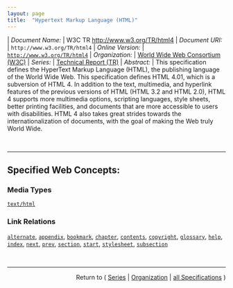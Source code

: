 ```yaml
---
layout: page
title:  "Hypertext Markup Language (HTML)"
---
```


| *Document Name:* | W3C TR http://www.w3.org/TR/html4
| *Document URI:* | `http://www.w3.org/TR/html4`
| *Online Version:* | [`http://www.w3.org/TR/html4`](http://www.w3.org/TR/html4)
| *Organization:* | [World Wide Web Consortium (W3C)](..  "List of specification series by this organization")
| *Series:* | [Technical Report (TR)](.  "List of specifications in this series")
| *Abstract:* | This specification defines the HyperText Markup Language (HTML), the publishing language of the World Wide Web. This specification defines HTML 4.01, which is a subversion of HTML 4. In addition to the text, multimedia, and hyperlink features of the previous versions of HTML (HTML 3.2 and HTML 2.0), HTML 4 supports more multimedia options, scripting languages, style sheets, better printing facilities, and documents that are more accessible to users with disabilities. HTML 4 also takes great strides towards the internationalization of documents, with the goal of making the Web truly World Wide.

<br/>
<hr/>

## Specified Web Concepts:

### Media Types

[`text/html`](/concepts/media-type/text/html "To publish information for global distribution, one needs a universally understood language, a kind of publishing mother tongue that all computers may potentially understand. The publishing language used by the World Wide Web is HTML (from HyperText Markup Language). HTML gives authors the means to publish online documents with headings, text, tables, lists, photos, etc.; retrieve online information via hypertext links, at the click of a button; design forms for conducting transactions with remote services, for use in searching for information, making reservations, ordering products, etc.; and include spread-sheets, video clips, sound clips, and other applications directly in their documents.")

### Link Relations

[`alternate`](/concepts/link-relation/alternate "Designates substitute versions for the document in which the link occurs. When used together with the lang attribute, it implies a translated version of the document. When used together with the media attribute, it implies a version designed for a different medium (or media)."), [`appendix`](/concepts/link-relation/appendix "Refers to a document serving as an appendix in a collection of documents."), [`bookmark`](/concepts/link-relation/bookmark "Refers to a bookmark. A bookmark is a link to a key entry point within an extended document. The title attribute may be used, for example, to label the bookmark. Note that several bookmarks may be defined in each document."), [`chapter`](/concepts/link-relation/chapter "Refers to a document serving as a chapter in a collection of documents."), [`contents`](/concepts/link-relation/contents "Refers to a document serving as a table of contents. Some user agents also support the synonym ToC (from &#34;Table of Contents&#34;)."), [`copyright`](/concepts/link-relation/copyright "Refers to a copyright statement for the current document."), [`glossary`](/concepts/link-relation/glossary "Refers to a document providing a glossary of terms that pertain to the current document."), [`help`](/concepts/link-relation/help "Refers to a document offering help (more information, links to other sources information, etc.)"), [`index`](/concepts/link-relation/index "Refers to a document providing an index for the current document."), [`next`](/concepts/link-relation/next "Refers to the next document in a linear sequence of documents. User agents may choose to preload the &#34;next&#34; document, to reduce the perceived load time."), [`prev`](/concepts/link-relation/prev "Refers to the previous document in an ordered series of documents. Some user agents also support the synonym &#34;Previous&#34;."), [`section`](/concepts/link-relation/section "Refers to a document serving as a section in a collection of documents."), [`start`](/concepts/link-relation/start "Refers to the first document in a collection of documents. This link type tells search engines which document is considered by the author to be the starting point of the collection."), [`stylesheet`](/concepts/link-relation/stylesheet "Refers to an external style sheet. See the section on external style sheets for details. This is used together with the link type &#34;Alternate&#34; for user-selectable alternate style sheets."), [`subsection`](/concepts/link-relation/subsection "Refers to a document serving as a subsection in a collection of documents.")



<br/>
<hr/>

<p style="text-align: right">Return to ( <a href="./">Series</a> | <a href="../">Organization</a> | <a href="../../">all Specifications</a> )</p>